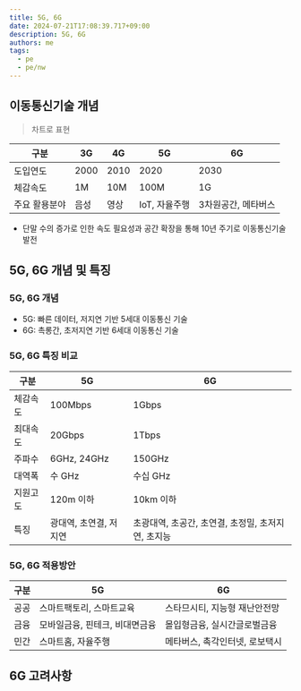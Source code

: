 ```yaml
---
title: 5G, 6G
date: 2024-07-21T17:08:39.717+09:00
description: 5G, 6G
authors: me
tags: 
  - pe
  - pe/nw
---
```


## 이동통신기술 개념

> 차트로 표현

| 구분 | 3G | 4G | 5G | 6G |
| --- | --- | --- | --- | --- |
| 도입연도 | 2000 | 2010 | 2020 | 2030 |
| 체감속도 | 1M | 10M | 100M | 1G |
| 주요 활용분야 | 음성 | 영상 | IoT, 자율주행 | 3차원공간, 메타버스 |

- 단말 수의 증가로 인한 속도 필요성과 공간 확장을 통해 10년 주기로 이동통신기술 발전

## 5G, 6G 개념 및 특징

### 5G, 6G 개념

- 5G: 빠른 데이터, 저지연 기반 5세대 이동통신 기술
- 6G: 촉롱간, 초저지연 기반 6세대 이동통신 기술

### 5G, 6G 특징 비교

| 구분 | 5G | 6G |
| --- | --- | --- |
| 체감속도 | 100Mbps | 1Gbps |
| 최대속도 | 20Gbps | 1Tbps |
| 주파수 | 6GHz, 24GHz | 150GHz |
| 대역폭 | 수 GHz | 수십 GHz |
| 지원고도 | 120m 이하 | 10km 이하 |
| 특징 | 광대역, 초연결, 저지연 | 초광대역, 초공간, 초연결, 초정밀, 초저지연, 초지능 |

### 5G, 6G 적용방안

| 구분 | 5G | 6G |
| --- | --- | --- |
| 공공 | 스마트팩토리, 스마트교육 | 스타므시티, 지능형 재난안전망 |
| 금융 | 모바일금융, 핀테크, 비대면금융 | 몰입형금융, 실시간글로벌금융 |
| 민간 | 스마트홈, 자율주행 | 메타버스, 촉각인터넷, 로보택시 |

## 6G 고려사항
